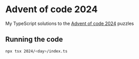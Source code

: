 # Advent of code 2024

My TypeScript solutions to the [Advent of code 2024](https://adventofcode.com/2024) puzzles

## Running the code

```zsh
npx tsx 2024/<day>/index.ts
```
